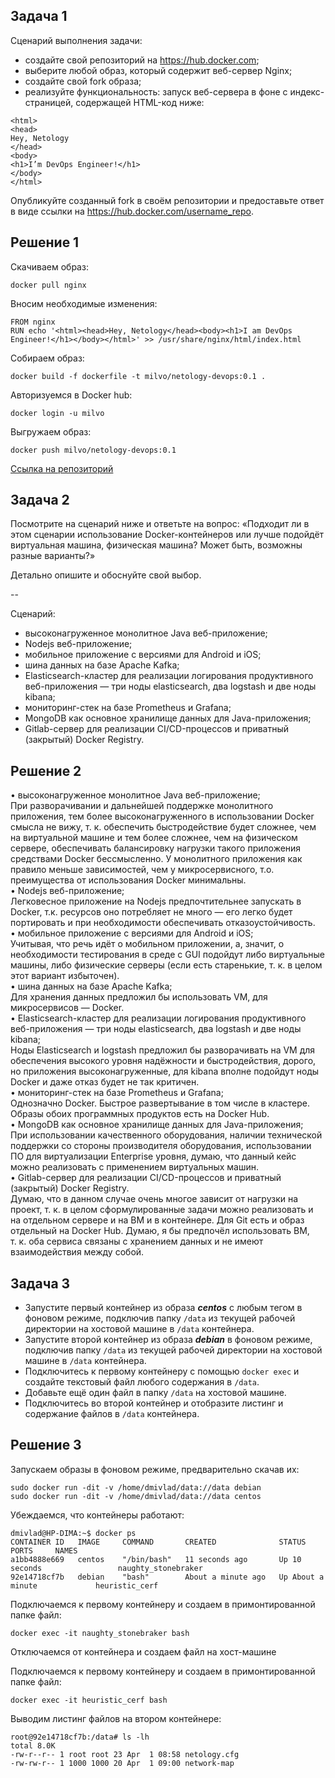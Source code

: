 ## Задача 1

Сценарий выполнения задачи:  

- создайте свой репозиторий на https://hub.docker.com;
- выберите любой образ, который содержит веб-сервер Nginx;
- создайте свой fork образа;
- реализуйте функциональность:
запуск веб-сервера в фоне с индекс-страницей, содержащей HTML-код ниже:
```
<html>
<head>
Hey, Netology
</head>
<body>
<h1>I’m DevOps Engineer!</h1>
</body>
</html>
```

Опубликуйте созданный fork в своём репозитории и предоставьте ответ в виде ссылки на https://hub.docker.com/username_repo.

## Решение 1  
Скачиваем образ:  
```
docker pull nginx  
```  
Вносим необходимые изменения:  
```  
FROM nginx
RUN echo '<html><head>Hey, Netology</head><body><h1>I am DevOps Engineer!</h1></body></html>' >> /usr/share/nginx/html/index.html

```  
Собираем образ:  
```  
docker build -f dockerfile -t milvo/netology-devops:0.1 .
```  
Авторизуемся в Docker hub:  
```  
docker login -u milvo
```  
Выгружаем образ:  
```  
docker push milvo/netology-devops:0.1
```  
 [Ссылка на репозиторий](https://hub.docker.com/layers/milvo/netology-devops/0.1/images/sha256-231e783aac08a6cb48d24a48ff94fc0d4cea59a46d1a6653294c765369b60f83?context=repo)

## Задача 2  

Посмотрите на сценарий ниже и ответьте на вопрос:
«Подходит ли в этом сценарии использование Docker-контейнеров или лучше подойдёт виртуальная машина, физическая машина? Может быть, возможны разные варианты?»

Детально опишите и обоснуйте свой выбор.

--

Сценарий:

- высоконагруженное монолитное Java веб-приложение;
- Nodejs веб-приложение;
- мобильное приложение c версиями для Android и iOS;
- шина данных на базе Apache Kafka;
- Elasticsearch-кластер для реализации логирования продуктивного веб-приложения — три ноды elasticsearch, два logstash и две ноды kibana;
- мониторинг-стек на базе Prometheus и Grafana;
- MongoDB как основное хранилище данных для Java-приложения;
- Gitlab-сервер для реализации CI/CD-процессов и приватный (закрытый) Docker Registry.
## Решение 2  
• высоконагруженное монолитное Java веб-приложение;  
При разворачивании и дальнейшей поддержке монолитного приложения, тем более высоконагруженного в использовании Docker смысла не вижу, т. к. обеспечить быстродействие будет сложнее, чем на виртуальной машине и тем более сложнее, чем на физическом сервере, обеспечивать балансировку нагрузки такого приложения средствами Docker бессмысленно. У монолитного приложения как правило меньше зависимостей, чем у микросервисного, т.о. преимущества от использования Docker минимальны.  
• Nodejs веб-приложение;   
Легковесное приложение на Nodejs предпочтительнее запускать в Docker, т.к. ресурсов оно потребляет не много — его легко будет портировать и при необходимости обеспечивать отказоустойчивость.  
• мобильное приложение c версиями для Android и iOS;  
Учитывая, что речь идёт о мобильном приложении, а, значит, о необходимости тестирования в среде с GUI подойдут либо виртуальные машины, либо физические серверы (если есть старенькие, т. к. в целом этот вариант избыточен).  
• шина данных на базе Apache Kafka;  
Для хранения данных предложил бы использовать VM, для микросервисов — Docker.  
• Elasticsearch-кластер для реализации логирования продуктивного веб-приложения — три ноды elasticsearch, два logstash и две ноды kibana;  
Ноды Elasticsearch и logstash предложил бы разворачивать на VM для обеспечения высокого уровня надёжности и быстродействия, дорого, но приложения высоконагруженные, для kibana вполне подойдут ноды Docker и даже отказ будет не так критичен.  
• мониторинг-стек на базе Prometheus и Grafana;  
Однозначно Docker. Быстрое развертывание в том числе в кластере. Образы обоих программных продуктов есть на Docker Hub.  
• MongoDB как основное хранилище данных для Java-приложения;  
При использовании качественного оборудования, наличии технической поддержки со стороны производителя оборудования, использовании ПО для виртуализации Enterprise уровня, думаю, что данный кейс можно реализовать с применением виртуальных машин.  
• Gitlab-сервер для реализации CI/CD-процессов и приватный (закрытый) Docker Registry.  
Думаю, что в данном случае очень многое зависит от нагрузки на проект, т. к. в целом сформулированные задачи можно реализовать и на отдельном сервере и на ВМ и в контейнере. Для Git есть и образ отдельный на Docker Hub. Думаю, я бы предпочёл использовать ВМ, т. к. оба сервиса связаны с хранением данных и не имеют взаимодействия между собой.  
## Задача 3  
- Запустите первый контейнер из образа ***centos*** c любым тегом в фоновом режиме, подключив папку ```/data``` из текущей рабочей директории на хостовой машине в ```/data``` контейнера.
- Запустите второй контейнер из образа ***debian*** в фоновом режиме, подключив папку ```/data``` из текущей рабочей директории на хостовой машине в ```/data``` контейнера.
- Подключитесь к первому контейнеру с помощью ```docker exec``` и создайте текстовый файл любого содержания в ```/data```.
- Добавьте ещё один файл в папку ```/data``` на хостовой машине.
- Подключитесь во второй контейнер и отобразите листинг и содержание файлов в ```/data``` контейнера.
## Решение 3    
Запускаем образы в фоновом режиме, предварительно скачав их:  
```
sudo docker run -dit -v /home/dmivlad/data://data debian
sudo docker run -dit -v /home/dmivlad/data://data centos
```
Убеждаемся, что контейнеры работают:  
```
dmivlad@HP-DIMA:~$ docker ps
CONTAINER ID   IMAGE     COMMAND       CREATED              STATUS              PORTS     NAMES
a1bb4888e669   centos    "/bin/bash"   11 seconds ago       Up 10 seconds                 naughty_stonebraker
92e14718cf7b   debian    "bash"        About a minute ago   Up About a minute             heuristic_cerf
```
Подключаемся к первому контейнеру и создаем в примонтированной папке файл:  
```
docker exec -it naughty_stonebraker bash
```  
Отключаемся от контейнера и создаем файл на хост-машине  

Подключаемся к первому контейнеру и создаем в примонтированной папке файл:  
```
docker exec -it heuristic_cerf bash
```  
Выводим листинг файлов на втором контейнере:  
```  
root@92e14718cf7b:/data# ls -lh
total 8.0K
-rw-r--r-- 1 root root 23 Apr  1 08:58 netology.cfg
-rw-rw-r-- 1 1000 1000 20 Apr  1 09:00 network-map
```

